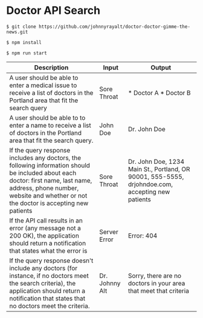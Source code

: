 # Doctor API Search


`$ git clone https://github.com/johnnyrayalt/doctor-doctor-gimme-the-news.git`

`$ npm install`

`$ npm run start`


| Description | Input | Output |
|-------------|-------|--------|
| A user should be able to enter a medical issue to receive a list of doctors in the Portland area that fit the search query | Sore Throat | * Doctor A * Doctor B |
| A user should be able to to enter a name to receive a list of doctors in the Portland area that fit the search query. | John Doe | Dr. John Doe |
| If the query response includes any doctors, the following information should be included about each doctor: first name, last name, address, phone number, website and whether or not the doctor is accepting new patients | Sore Throat | Dr. John Doe, 1234 Main St., Portland, OR 90001, 555-5555, drjohndoe.com, accepting new patients |
| If the API call results in an error (any message not a 200 OK), the application should return a notification that states what the error is | Server Error | Error: 404 |
| If the query response doesn't include any doctors (for instance, if no doctors meet the search criteria), the application should return a notification that states that no doctors meet the criteria. | Dr. Johnny Alt | Sorry, there are no doctors in your area that meet that criteria |
